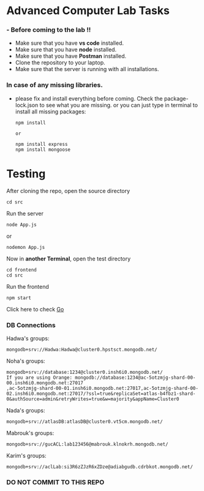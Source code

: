 # Advanced Computer Lab Tasks
### - Before coming to the lab !!
* Make sure that you have **vs code** installed.
* Make sure that you have **node** installed.
* Make sure that you have **Postman** installed.
* Clone the repository to your laptop.
* Make sure that the server is running with all installations.

### In case of any missing libraries. 
- please fix and install everything before coming. Check the package-lock.json to see what you are missing.
or you can just type in terminal to install all missing packages:
    ```
    npm install

    or
    
    npm install express
    npm install mongoose
    ```
# Testing
After cloning the repo, open the source directory

```
cd src
```

Run the server

```
node App.js
```

or

```
nodemon App.js
```

Now in **another Terminal**, open the test directory

```
cd frontend
cd src
```

Run the frontend

```
npm start
```

Click here to check [Go](http://localhost:3000/)

###  DB Connections

Hadwa's groups:
 ```
 mongodb+srv://Hadwa:Hadwa@cluster0.hpstsct.mongodb.net/
 ```

Noha's groups:
 ``` 
 mongodb+srv://database:1234@cluster0.insh6i0.mongodb.net/
If you are using Orange: mongodb://database:1234@ac-5otzmjg-shard-00-00.insh6i0.mongodb.net:27017
,ac-5otzmjg-shard-00-01.insh6i0.mongodb.net:27017,ac-5otzmjg-shard-00-02.insh6i0.mongodb.net:27017/?ssl=true&replicaSet=atlas-b4fbz1-shard-0&authSource=admin&retryWrites=true&w=majority&appName=Cluster0

 ```

Nada's groups:
 ```
 mongodb+srv://atlasDB:atlasDB@cluster0.vt5cm.mongodb.net/
```

Mabrouk's groups:
 ```
mongodb+srv://gucACL:lab123456@mabrouk.klnokrh.mongodb.net/
```
Karim's groups:
 ```
mongodb+srv://aclLab:si3R6zZJzR6xZDze@adiabgudb.cdrbkot.mongodb.net/
```
### **DO NOT COMMIT TO THIS REPO**
